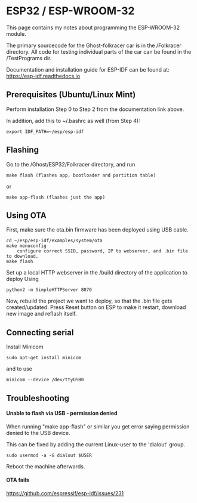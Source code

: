 # ESP32 / ESP-WROOM-32

This page contains my notes about programming the ESP-WROOM-32 module.

The primary sourcecode for the Ghost-folkracer car is in the /Folkracer directory.
All code for testing individual parts of the car can be found in the /TestPrograms dir.

Documentation and installation guide for ESP-IDF can be found at: https://esp-idf.readthedocs.io

## Prerequisites (Ubuntu/Linux Mint)

Perform installation Step 0 to Step 2 from the documentation link above.

In addition, add this to ~/.bashrc as well (from Step 4):

    export IDF_PATH=~/esp/esp-idf

## Flashing

Go to the /Ghost/ESP32/Folkracer directory, and run

    make flash (flashes app, bootloader and partition table)

or

    make app-flash (flashes just the app)

## Using OTA

First, make sure the ota.bin firmware has been deployed using USB cable.

    cd ~/esp/esp-idf/examples/system/ota
    make menuconfig
        configure correct SSID, password, IP to webserver, and .bin file to download.
    make flash

Set up a local HTTP webserver in the /build directory of the application to deploy Using

    python2 -m SimpleHTTPServer 8070

Now, rebuild the project we want to deploy, so that the .bin file gets created/updated.
Press Reset button on ESP to make it restart, download new image and reflash itself.

## Connecting serial

Install Minicom

    sudo apt-get install minicom

and to use

    minicom --device /dev/ttyUSB0

## Troubleshooting

#### Unable to flash via USB - permission denied

When running "make app-flash" or similar you get error saying permission denied to the USB device.

This can be fixed by adding the current Linux-user to the 'dialout' group.

    sudo usermod -a -G dialout $USER
    
Reboot the machine afterwards.


#### OTA fails
https://github.com/espressif/esp-idf/issues/231
